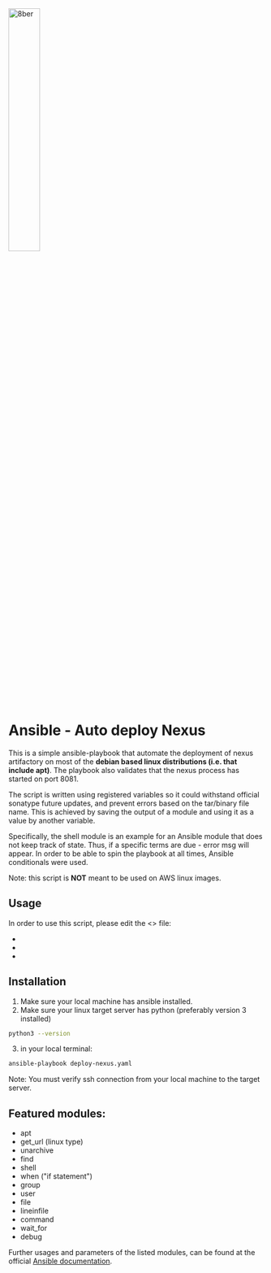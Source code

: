  <img src="https://thedevopsrunner.netlify.app/images/logoDark.svg" alt="8ber" width="35%" /> 

# Ansible - Auto deploy Nexus

This is a simple ansible-playbook that automate the deployment of nexus artifactory on most of the **debian based linux distributions (i.e. that include apt)**. The playbook also validates that the nexus process has started on port 8081. 

The script is written using registered variables so it could withstand official sonatype future updates, and prevent errors based on the tar/binary file name. This is achieved by saving the output of a module and using it as a value by another variable. 

Specifically, the shell module is an example for an Ansible module that does not keep track of state. Thus, if a specific terms are due - error msg will appear. In order to be able to spin the playbook at all times, Ansible conditionals were used.

Note: this script is **NOT** meant to be used on AWS linux images.

## Usage

In order to use this script, please edit the <> file:

-
-
-

## Installation

1. Make sure your local machine has ansible installed. 
2. Make sure your linux target server has python (preferably version 3 installed)
```bash
python3 --version
```
3. in your local terminal:
```bash
ansible-playbook deploy-nexus.yaml
```
Note: You must verify ssh connection from your local machine to the target server.

## Featured modules:

- apt
- get_url (linux type)
- unarchive
- find
- shell
- when ("if statement")
- group
- user
- file
- lineinfile
- command
- wait_for
- debug

Further usages and parameters of the listed modules, can be found at the official [Ansible documentation](https://docs.ansible.com/ansible/latest/collections/ansible/builtin/).
